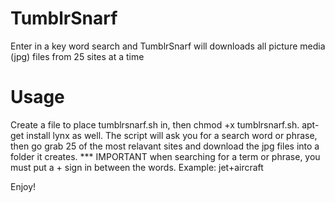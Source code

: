 TumblrSnarf
===========

Enter in a key word search and TumblrSnarf will downloads all picture media (jpg) files from 25 sites at a time

Usage
===========

Create a file to place tumblrsnarf.sh in, then chmod +x tumblrsnarf.sh. apt-get install lynx as well.
The script will ask you for a search word or phrase, then go grab 25 of the most relavant sites and download the jpg files
into a folder it creates. *** IMPORTANT when searching for a term or phrase, you must put a + sign in between the words.
Example: jet+aircraft

Enjoy!

